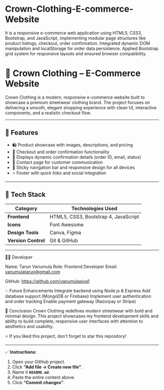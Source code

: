 # Crown-Clothing-E-commerce-Website
It is a responsive e-commerce web application using HTML5, CSS3, Bootstrap, and JavaScript, implementing modular page structures like product listings, checkout, order confirmation. Integrated dynamic DOM manipulation and localStorage for order data persistence. Applied Bootstrap grid system for responsive layouts and ensured browser compatibility.
# 👑 Crown Clothing – E-Commerce Website

Crown Clothing is a modern, responsive e-commerce website built to showcase a premium streetwear clothing brand. The project focuses on delivering a smooth, elegant shopping experience with clean UI, interactive components, and a realistic checkout flow.

---

## 🚀 Features

- 🛍️ Product showcase with images, descriptions, and pricing  
- 🧾 Checkout and order confirmation functionality  
- 📧 Displays dynamic confirmation details (order ID, email, status)  
- 💬 Contact page for customer communication  
- 🧭 Sticky navigation bar and responsive design for all devices  
- ⭐ Footer with quick links and social integration  

---

## 🧠 Tech Stack

| Category | Technologies Used |
|-----------|------------------|
| **Frontend** | HTML5, CSS3, Bootstrap 4, JavaScript |
| **Icons** | Font Awesome |
| **Design Tools** | Canva, Figma |
| **Version Control** | Git & GitHub |

---


👨‍💻 Developer

Name: Tarun Vanumula
Role: Frontend Developer
Email: vanumulatarun@gmail.com

GitHub: https://github.com/vanumulasiva1

💡 Future Enhancements
Integrate backend using Node.js & Express
Add database support (MongoDB or Firebase)
Implement user authentication and order tracking
Enable payment gateway (Razorpay or Stripe)



🏁 Conclusion
Crown Clothing redefines modern streetwear with bold and minimal design.
This project showcases my frontend development skills and ability to build complete, responsive user interfaces with attention to aesthetics and usability.

⭐ If you liked this project, don’t forget to star this repository!

---

✅ **Instructions:**
1. Open your GitHub project.  
2. Click **“Add file → Create new file”**.  
3. Name it **`README.md`**.  
4. Paste the entire content above.  
5. Click **“Commit changes”**.  







